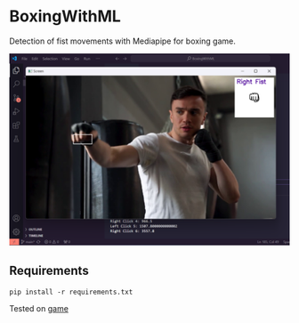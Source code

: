 # BoxingWithML
Detection of fist movements with Mediapipe for boxing game. 

![Demo](demo.png)

## Requirements

````
pip install -r requirements.txt
````

Tested on [game](https://www.crazygames.com/game/punchers)



